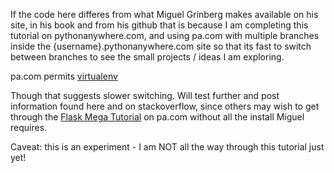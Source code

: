 If the code here differes from what Miguel Grinberg makes available on his site, in his book and from his github that is because I am completing this tutorial on pythonanywhere.com, and using pa.com with multiple branches inside the 
{username}.pythonanywhere.com site so that its fast to switch between branches to see the small projects / ideas I am exploring.

pa.com permits [virtualenv](https://help.pythonanywhere.com/pages/Virtualenvs)

Though that suggests slower switching. Will test further and post information found here and on stackoverflow, since others may wish to get through the [Flask Mega Tutorial](http://blog.miguelgrinberg.com/post/the-flask-mega-tutorial-part-i-hello-world) on pa.com without all the install Miguel requires. 

Caveat: this is an experiment - I am NOT all the way through this tutorial just yet!
